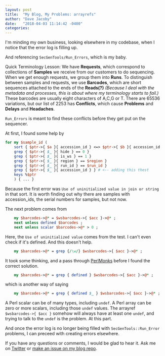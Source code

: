 ```yaml
---
layout: post
title:  "My Blog, My Problems: arrayrefs"
author: "Dave Jacoby"
date:   "2018-04-03 11:14:42 -0400"
categories: 
---
```

I'm minding my own business, looking elsewhere in my codebase, when I notice that the error log is filling up.

And referencing `SecGenTools/Run_Errors`, which is my baby.

Quick Terminology Lesson: We have **Requests**, which correspond to collections of **Samples** we receive from our customers to do sequencing. When we get enough requests, we group them into **Runs**. To distinguish between samples and requests, we use **Barcodes**, which are short sequences attached to the ends of the **Reads(?)** *(Because I deal with the metadata and processes, this is about where my terminology starts to fail.)* These barcodes are usually eight characters of A,C,G or T. There are 65536 variations, but our list of 2253 has **Conflicts**, which cause **Problems** and **Delays** and **Headaches**.

`Run_Errors` is meant to find these conflicts before they get put on the sequencer.

At first, I found some help by 

```perl
for my $sample_id (
    sort { $ptr->{ $a }{ accession_id } <=> $ptr->{ $b }{ accession_id } }
    grep { $ptr->{ $_ }{ hide } == 0 }
    grep { $ptr->{ $_ }{ is_ws } == 1 }
    grep { $ptr->{ $_ }{ region } == $region }
    grep { $ptr->{ $_ }{ run_id } == $run_id }
    grep { $ptr->{ $_ }{ accession_id } } # <-- adding this thest
    keys %$ptr
    ) { ... }
```
Because the first error was `Use of uninitialized value in join or string` in that sort. It is worth finding out why there are samples with accession_ids, the serial numbers for samples, but not now.

The next problem comes from 

```perl
    my $barcodes->@* = $wsbarcodes->{ $acc }->@* ;
    next unless defined $barcodes ;
    next unless scalar $barcodes->@* > 0 ;
```

Here, the `Use of uninitialized value` comes from the test. I can't even check if it's defined. And this doesn't help.

```perl
    my $barcodes->@* = grep {/\w/} $wsbarcodes->{ $acc }->@* ;
```

It took some thinking, and a pass through [PerlMonks](http://www.perlmonks.org/?node_id=923743) before I found the correct solution.

```perl
    my $barcodes->@* = grep { defined } $wsbarcodes->{ $acc }->@* ;
```

which is another way of saying

```perl
    my $barcodes->@* = grep { defined $_ } $wsbarcodes->{ $acc }->@* ;
```

A Perl scalar can be of many types, including `undef`. A Perl array can be zero or more scalars, including those `undef` values. The arrayref `$wsbarcodes->{ $acc }` somehow will always have at least one `undef`, and trying to talk to the `undef` is the problem. At this part.

And once the error log is no longer being filled with `SecGenTools::Run_Error` problems, I can preceed with creating errors elsewhere.

If you have any questions or comments, I would be glad to hear it. Ask me on [Twitter](https://twitter.com/jacobydave) or [make an issue on my blog repo](https://github.com/jacoby/jacoby.github.io).


